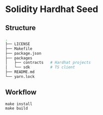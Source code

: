 # Solidity Hardhat Seed

## Structure
```bash
.
├── LICENSE
├── Makefile
├── package.json
├── packages
│   ├── contracts   # Hardhat projects
│   └── sdk         # TS client
├── README.md
└── yarn.lock
```

## Workflow
```
make install
make build
```
